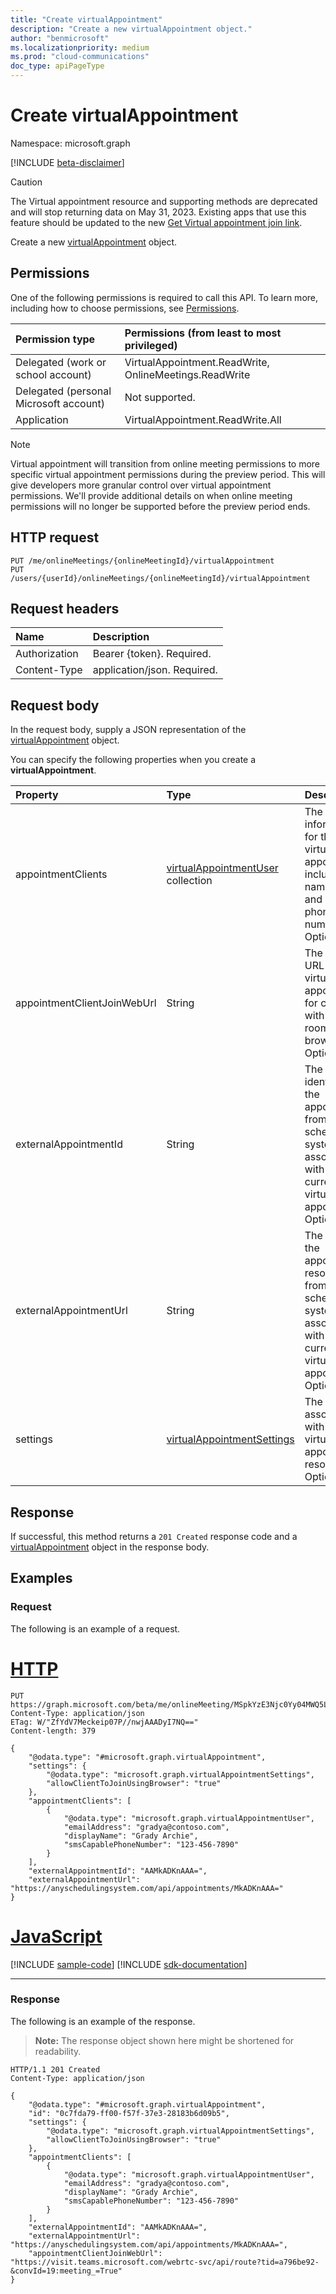 ```yaml
---
title: "Create virtualAppointment"
description: "Create a new virtualAppointment object."
author: "benmicrosoft"
ms.localizationpriority: medium
ms.prod: "cloud-communications"
doc_type: apiPageType
---
```


# Create virtualAppointment
Namespace: microsoft.graph

[!INCLUDE [beta-disclaimer](../../includes/beta-disclaimer.md)]

> [!CAUTION] 
  > The Virtual appointment resource and supporting methods are deprecated and will stop returning data on May 31, 2023. Existing apps that use this feature should be updated to the new [Get Virtual appointment join link](../api/virtualappointment-getvirtualappointmentjoinweburl.md).

Create a new [virtualAppointment](../resources/virtualappointment.md) object.

## Permissions
One of the following permissions is required to call this API. To learn more, including how to choose permissions, see [Permissions](/graph/permissions-reference).

| Permission type                        | Permissions (from least to most privileged)                                            |
|:---------------------------------------|:---------------------------------------------------------------------------------------|
| Delegated (work or school account)     | VirtualAppointment.ReadWrite, OnlineMeetings.ReadWrite                                  |
| Delegated (personal Microsoft account) | Not supported.                                                                         |
| Application                            | VirtualAppointment.ReadWrite.All

> [!NOTE]
> Virtual appointment will transition from online meeting permissions to more specific virtual appointment permissions during the preview period. This will give developers more granular control over virtual appointment permissions. We'll provide additional details on when online meeting permissions will no longer be supported before the preview period ends.

## HTTP request

<!-- {
  "blockType": "ignored"
}
-->
``` http
PUT /me/onlineMeetings/{onlineMeetingId}/virtualAppointment
PUT /users/{userId}/onlineMeetings/{onlineMeetingId}/virtualAppointment
```

## Request headers

|Name|Description|
|:---|:---|
|Authorization|Bearer {token}. Required.|
|Content-Type|application/json. Required.|

## Request body
In the request body, supply a JSON representation of the [virtualAppointment](../resources/virtualappointment.md) object.

You can specify the following properties when you create a **virtualAppointment**.

|Property|Type|Description|
|:---|:---|:---|
|appointmentClients|[virtualAppointmentUser](../resources/virtualappointmentuser.md) collection|The client information for the virtual appointment, including name, email, and SMS phone number. Optional.|
|appointmentClientJoinWebUrl|String|The join web URL of the virtual appointment for clients with waiting room and browser join. Optional.|
|externalAppointmentId|String|The identifier of the appointment from the scheduling system, associated with the current virtual appointment. Optional.|
|externalAppointmentUrl|String|The URL of the appointment resource from the scheduling system, associated with the current virtual appointment. Optional.|
|settings|[virtualAppointmentSettings](../resources/virtualappointmentsettings.md)|The settings associated with the virtual appointment resource. Optional.|



## Response

If successful, this method returns a `201 Created` response code and a [virtualAppointment](../resources/virtualappointment.md) object in the response body.

## Examples

### Request
The following is an example of a request.

# [HTTP](#tab/http)
<!-- {
  "blockType": "request",
  "name": "create_virtualappointment_from_",
  "sampleKeys": ["MSpkYzE3Njc0Yy04MWQ5LTRhZGItYmZi"]
}
-->
``` http
PUT https://graph.microsoft.com/beta/me/onlineMeeting/MSpkYzE3Njc0Yy04MWQ5LTRhZGItYmZi/virtualAppointment
Content-Type: application/json
ETag: W/"ZfYdV7Meckeip07P//nwjAAADyI7NQ=="
Content-length: 379

{
    "@odata.type": "#microsoft.graph.virtualAppointment",
    "settings": {
        "@odata.type": "microsoft.graph.virtualAppointmentSettings",
        "allowClientToJoinUsingBrowser": "true"
    },
    "appointmentClients": [
        {
            "@odata.type": "microsoft.graph.virtualAppointmentUser",
            "emailAddress": "gradya@contoso.com",
            "displayName": "Grady Archie",
            "smsCapablePhoneNumber": "123-456-7890"
        }
    ],
    "externalAppointmentId": "AAMkADKnAAA=",
    "externalAppointmentUrl": "https://anyschedulingsystem.com/api/appointments/MkADKnAAA="
}
```

# [JavaScript](#tab/javascript)
[!INCLUDE [sample-code](../includes/snippets/javascript/create-virtualappointment-from--javascript-snippets.md)]
[!INCLUDE [sdk-documentation](../includes/snippets/snippets-sdk-documentation-link.md)]

---

### Response
The following is an example of the response.
>**Note:** The response object shown here might be shortened for readability.
<!-- {
  "blockType": "response",
  "truncated": true,
  "@odata.type": "microsoft.graph.virtualAppointment"
}
-->
``` http
HTTP/1.1 201 Created
Content-Type: application/json

{
    "@odata.type": "#microsoft.graph.virtualAppointment",
    "id": "0c7fda79-ff00-f57f-37e3-28183b6d09b5",
    "settings": {
        "@odata.type": "microsoft.graph.virtualAppointmentSettings",
        "allowClientToJoinUsingBrowser": "true"
    },
    "appointmentClients": [
        {
            "@odata.type": "microsoft.graph.virtualAppointmentUser",
            "emailAddress": "gradya@contoso.com",
            "displayName": "Grady Archie",
            "smsCapablePhoneNumber": "123-456-7890"
        }
    ],
    "externalAppointmentId": "AAMkADKnAAA=",
    "externalAppointmentUrl": "https://anyschedulingsystem.com/api/appointments/MkADKnAAA=",
    "appointmentClientJoinWebUrl": "https://visit.teams.microsoft.com/webrtc-svc/api/route?tid=a796be92-&convId=19:meeting_=True"
}
```

